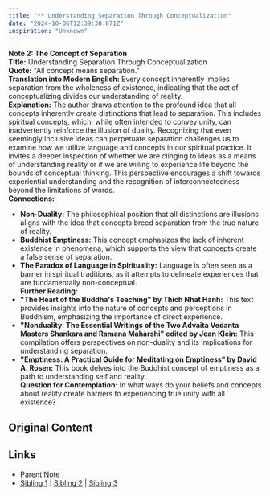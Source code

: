 ```yaml
---
title: "** Understanding Separation Through Conceptualization"
date: "2024-10-06T12:39:30.871Z"
inspiration: "Unknown"
---
```


  
**Note 2: The Concept of Separation**  
**Title:** Understanding Separation Through Conceptualization  
**Quote:** "All concept means separation."  
**Translation into Modern English:** Every concept inherently implies separation from the wholeness of existence, indicating that the act of conceptualizing divides our understanding of reality.  
**Explanation:** The author draws attention to the profound idea that all concepts inherently create distinctions that lead to separation. This includes spiritual concepts, which, while often intended to convey unity, can inadvertently reinforce the illusion of duality. Recognizing that even seemingly inclusive ideas can perpetuate separation challenges us to examine how we utilize language and concepts in our spiritual practice. It invites a deeper inspection of whether we are clinging to ideas as a means of understanding reality or if we are willing to experience life beyond the bounds of conceptual thinking. This perspective encourages a shift towards experiential understanding and the recognition of interconnectedness beyond the limitations of words.  
**Connections:**  
- **Non-Duality:** The philosophical position that all distinctions are illusions aligns with the idea that concepts breed separation from the true nature of reality.  
- **Buddhist Emptiness:** This concept emphasizes the lack of inherent existence in phenomena, which supports the view that concepts create a false sense of separation.  
- **The Paradox of Language in Spirituality:** Language is often seen as a barrier in spiritual traditions, as it attempts to delineate experiences that are fundamentally non-conceptual.  
**Further Reading:**  
- **"The Heart of the Buddha's Teaching" by Thich Nhat Hanh:** This text provides insights into the nature of concepts and perceptions in Buddhism, emphasizing the importance of direct experience.  
- **"Nonduality: The Essential Writings of the Two Advaita Vedanta Masters Shankara and Ramana Maharshi" edited by Jean Klein:** This compilation offers perspectives on non-duality and its implications for understanding separation.  
- **"Emptiness: A Practical Guide for Meditating on Emptiness" by David A. Rosen:** This book delves into the Buddhist concept of emptiness as a path to understanding self and reality.  
**Question for Contemplation:** In what ways do your beliefs and concepts about reality create barriers to experiencing true unity with all existence?  


## Original Content



## Links

- [Parent Note](/parent-note.md)
- [Sibling 1](/zettel1.md) | [Sibling 2](/zettel2.md) | [Sibling 3](/zettel3.md)
